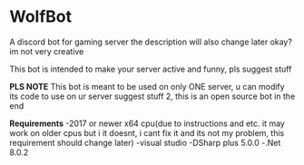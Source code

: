 # WolfBot
A discord bot for gaming server
the description will also change later okay? im not very creative

This bot is intended to make your server active and funny, pls suggest stuff

**PLS NOTE**
This bot is meant to be used on only ONE server, u can modify its code to use on ur server
suggest stuff 2, this is an open source bot in the end

**Requirements**
-2017 or newer x64 cpu(due to instructions and etc. it may work on older cpus but i it doesnt, i cant fix it and its not my problem, this requirement should change later)
-visual studio
-DSharp plus 5.0.0
-.Net 8.0.2
